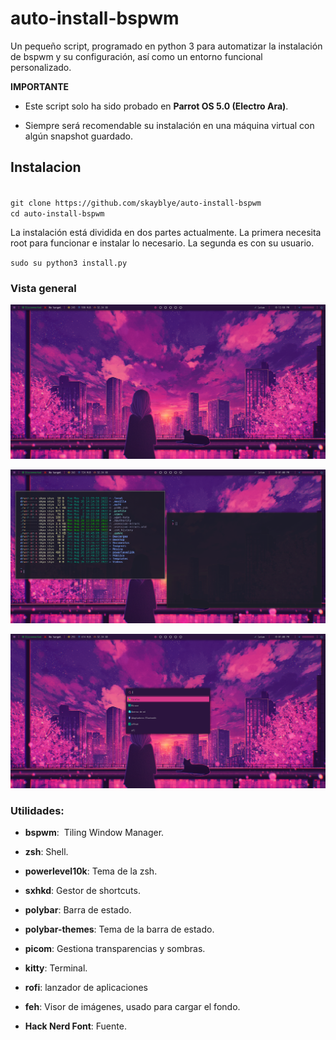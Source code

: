 # auto-install-bspwm

Un pequeño script, programado en python 3 para automatizar la instalación de bspwm y su configuración, así como un entorno funcional personalizado.

**IMPORTANTE**

- Este script solo ha sido probado en **Parrot OS 5.0 (Electro Ara)**.
  
- Siempre será recomendable su instalación en una máquina virtual con algún snapshot guardado.
  

## Instalacion

<code>
git clone https://github.com/skayblye/auto-install-bspwm
cd auto-install-bspwm
</code>

La instalación está dividida en dos partes actualmente. La primera necesita root para funcionar e instalar lo necesario. La segunda es con su usuario.

``
sudo su
python3 install.py
``

###

### Vista general

![vista general 1](https://raw.githubusercontent.com/skayblye/auto-install-bspwm/master/img/zero1.png)

![vista general 2](https://raw.githubusercontent.com/skayblye/auto-install-bspwm/master/img/zero3.png)

![vista general 3](https://raw.githubusercontent.com/skayblye/auto-install-bspwm/master/img/zero4.png)

### Utilidades:

- **bspwm**:  Tiling Window Manager.
  
- **zsh**: Shell.
  
- **powerlevel10k**: Tema de la zsh.
  
- **sxhkd**: Gestor de shortcuts.
  
- **polybar**: Barra de estado.
  
- **polybar-themes**: Tema de la barra de estado.
  
- **picom**: Gestiona transparencias y sombras.
  
- **kitty**: Terminal.
  
- **rofi**: lanzador de aplicaciones
  
- **feh**: Visor de imágenes, usado para cargar el fondo.
  
- **Hack Nerd Font**: Fuente.
